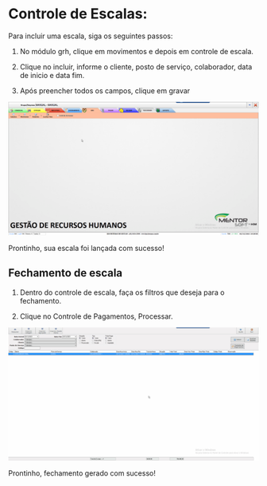 # Controle de Escalas:

Para incluir uma escala, siga os seguintes passos:

1. No módulo grh, clique em movimentos e depois em controle de escala.   

2. Clique no incluir, informe o cliente, posto de serviço, colaborador, data de inicio e data fim.   

3. Após preencher todos os campos, clique em gravar   

![ce](/img/grh/movimentos/controleescala.gif)

Prontinho, sua escala foi lançada com sucesso!

## Fechamento de escala

1. Dentro do controle de escala, faça os filtros que deseja para o fechamento.   

2. Clique no Controle de Pagamentos, Processar.   

![ce2](/img/grh/movimentos/controleescala2.gif)

Prontinho, fechamento gerado com sucesso!